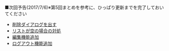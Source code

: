 ■次回予告(2017/7/6)※第5回まとめを参考に、ひっぱり更新までを完了しておいてください

- [削除ダイアログを出す](https://github.com/masato-haruta/AndroidLearning/pull/5/commits/e963a55dcd8f07b53093c03e77a1c598d04d1baa)
- [リストが空の場合の対処](https://github.com/masato-haruta/AndroidLearning/pull/5/commits/4f0fbced72a2d8b40ef4789eb6e56747d4edc5b1)
- [編集機能追加](https://github.com/masato-haruta/AndroidLearning/pull/5/commits/4e07fcfdc4ce13b2728dbba70ffbc7fd92952c70)
- [ログアウト機能追加](https://github.com/masato-haruta/AndroidLearning/pull/5/commits/ce6e1027da3b55b50cded4fda8a0a11bd4c73588)

